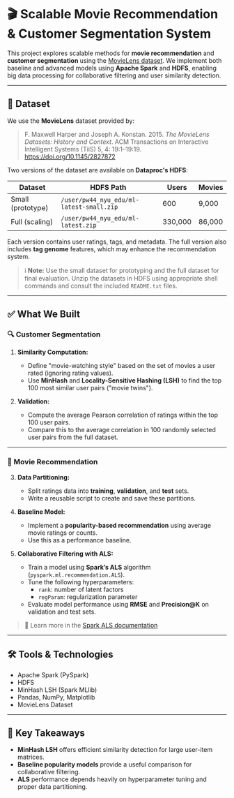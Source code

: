 
# 🎬 Scalable Movie Recommendation & Customer Segmentation System

This project explores scalable methods for **movie recommendation** and **customer segmentation** using the [MovieLens dataset](https://grouplens.org/datasets/movielens/latest/). We implement both baseline and advanced models using **Apache Spark** and **HDFS**, enabling big data processing for collaborative filtering and user similarity detection.

---

## 📁 Dataset

We use the **MovieLens** dataset provided by:

> F. Maxwell Harper and Joseph A. Konstan. 2015. *The MovieLens Datasets: History and Context*. ACM Transactions on Interactive Intelligent Systems (TiiS) 5, 4: 19:1–19:19. https://doi.org/10.1145/2827872

Two versions of the dataset are available on **Dataproc's HDFS**:

| Dataset        | HDFS Path                                      | Users   | Movies  |
|----------------|-----------------------------------------------|---------|---------|
| Small (prototype) | `/user/pw44_nyu_edu/ml-latest-small.zip`     | 600     | 9,000   |
| Full (scaling) | `/user/pw44_nyu_edu/ml-latest.zip`            | 330,000 | 86,000  |

Each version contains user ratings, tags, and metadata. The full version also includes **tag genome** features, which may enhance the recommendation system.

> ℹ️ **Note:** Use the small dataset for prototyping and the full dataset for final evaluation. Unzip the datasets in HDFS using appropriate shell commands and consult the included `README.txt` files.

---

## ✅ What We Built

### 🔍 Customer Segmentation

1. **Similarity Computation:**
   - Define "movie-watching style" based on the set of movies a user rated (ignoring rating values).
   - Use **MinHash** and **Locality-Sensitive Hashing (LSH)** to find the top 100 most similar user pairs ("movie twins").

2. **Validation:**
   - Compute the average Pearson correlation of ratings within the top 100 user pairs.
   - Compare this to the average correlation in 100 randomly selected user pairs from the full dataset.

---

### 🎥 Movie Recommendation

3. **Data Partitioning:**
   - Split ratings data into **training**, **validation**, and **test** sets.
   - Write a reusable script to create and save these partitions.

4. **Baseline Model:**
   - Implement a **popularity-based recommendation** using average movie ratings or counts.
   - Use this as a performance baseline.

5. **Collaborative Filtering with ALS:**
   - Train a model using **Spark’s ALS** algorithm (`pyspark.ml.recommendation.ALS`).
   - Tune the following hyperparameters:
     - `rank`: number of latent factors
     - `regParam`: regularization parameter
   - Evaluate model performance using **RMSE** and **Precision@K** on validation and test sets.

> 📘 Learn more in the [Spark ALS documentation](https://spark.apache.org/docs/3.0.1/ml-collaborative-filtering.html)

---

## 🛠️ Tools & Technologies

- Apache Spark (PySpark)
- HDFS
- MinHash LSH (Spark MLlib)
- Pandas, NumPy, Matplotlib
- MovieLens Dataset

---


## 📌 Key Takeaways

- **MinHash LSH** offers efficient similarity detection for large user-item matrices.
- **Baseline popularity models** provide a useful comparison for collaborative filtering.
- **ALS** performance depends heavily on hyperparameter tuning and proper data partitioning.


